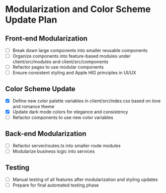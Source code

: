 # Modularization and Color Scheme Update Plan

## Front-end Modularization

- [ ] Break down large components into smaller reusable components
- [ ] Organize components into feature-based modules under client/src/modules and client/src/components
- [ ] Refactor pages to use modular components
- [ ] Ensure consistent styling and Apple HIG principles in UI/UX

## Color Scheme Update

- [x] Define new color palette variables in client/src/index.css based on love and romance theme
- [x] Update dark mode colors for elegance and consistency
- [ ] Refactor components to use new color variables

## Back-end Modularization

- [ ] Refactor server/routes.ts into smaller route modules
- [ ] Modularize business logic into services

## Testing

- [ ] Manual testing of all features after modularization and styling updates
- [ ] Prepare for final automated testing phase
